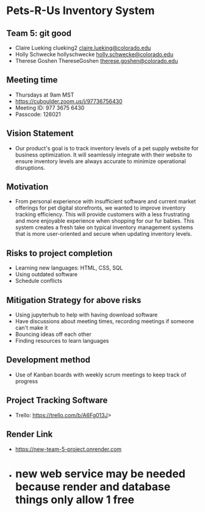 # Pets-R-Us Inventory System

## Team 5: git good

* Claire Lueking clueking2 <claire.lueking@colorado.edu> 
* Holly Schwecke hollyschwecke <holly.schwecke@colorado.edu> 
* Therese Goshen ThereseGoshen <therese.goshen@colorado.edu> 

## Meeting time

* Thursdays at 9am MST
* https://cuboulder.zoom.us/j/97736756430
* Meeting ID: 977 3675 6430
* Passcode: 126021

## Vision Statement

* Our product's goal is to track inventory levels of a pet supply website for business optimization. It will seamlessly integrate with their website to ensure inventory levels are always accurate to minimize operational disruptions. 

## Motivation

* From personal experience with insufficient software and current market offerings for pet digital storefronts, we wanted to improve inventory tracking efficiency. This will provide customers with a less frustrating and more enjoyable experience when shopping for our fur babies. This system creates a fresh take on typical inventory management systems that is more user-oriented and secure when updating inventory levels.

## Risks to project completion

* Learning new languages: HTML, CSS, SQL
* Using outdated software
* Schedule conflicts
  
## Mitigation Strategy for above risks

* Using jupyterhub to help with having download software
* Have discussions about meeting times, recording meetings if someone can't make it
* Bouncing ideas off each other
* Finding resources to learn languages

## Development method

* Use of Kanban boards with weekly scrum meetings to keep track of progress

## Project Tracking Software

* Trello: [<https://trello.com/b/A6Fg013J>](https://trello.com/b/A6Fg013J/git-good2)>

## Render Link
* https://new-team-5-project.onrender.com
* # new web service may be needed because render and database things only allow 1 free
